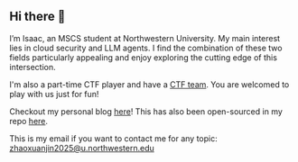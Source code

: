 ## Hi there 👋

I’m Isaac, an MSCS student at Northwestern University. My main interest lies in cloud security and LLM agents. I find the combination of these two fields particularly appealing and enjoy exploring the cutting edge of this intersection.

I'm also a part-time CTF player and have a [CTF team](https://ctftime.org/team/154480). You are welcomed to play with us just for fun!

Checkout my personal blog [here](https://www.whale3ye.com/)! This has also been open-sourced in my repo [here](https://github.com/WHALEEYE/chaos).

This is my email if you want to contact me for any topic: [zhaoxuanjin2025@u.northwestern.edu](mailto:zhaoxuanjin2025@u.northwestern.edu)
